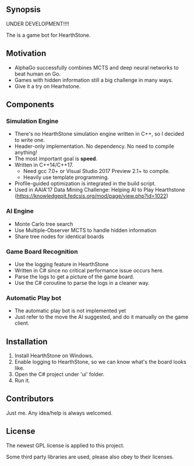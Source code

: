 ## Synopsis

UNDER DEVELOPMENT!!!!

The is a game bot for HearthStone.

## Motivation
* AlphaGo successfully combines MCTS and deep neural networks to beat human on Go.
* Games with hidden information still a big challenge in many ways.
* Give it a try on Hearhstone.

## Components

### Simulation Engine
* There's no HearthStone simulation engine written in C++, so I decided to write one.
* Header-only implementation. No dependency. No need to compile anything!
* The most important goal is **speed**.
* Written in C++14/C++17.
  * Need gcc 7.0+ or Visual Studio 2017 Preview 2.1+ to compile.
  * Heavily use template programming.
* Profile-guided optimization is integrated in the build script.
* Used in AAIA'17 Data Mining Challenge: Helping AI to Play Hearthstone (https://knowledgepit.fedcsis.org/mod/page/view.php?id=1022)

### AI Engine
* Monte Carlo tree search
* Use Multiple-Observer MCTS to handle hidden information
* Share tree nodes for identical boards

### Game Board Recognition
* Use the logging feature in HearthStone
* Written in C# since no critical performance issue occurs here.
* Parse the logs to get a picture of the game board.
* Use the C# coroutine to parse the logs in a cleaner way.

### Automatic Play bot
* The automatic play bot is not implemented yet
* Just refer to the move the AI suggested, and do it manually on the game client.

## Installation
1. Install HearthStone on Windows.
2. Enable logging to HearthStone, so we can know what's the board looks like.
3. Open the C# project under 'ui' folder.
4. Run it.

## Contributors

Just me. Any idea/help is always welcomed.

## License

The newest GPL license is applied to this project.

Some third party libraries are used, please also obey to their licenses.
